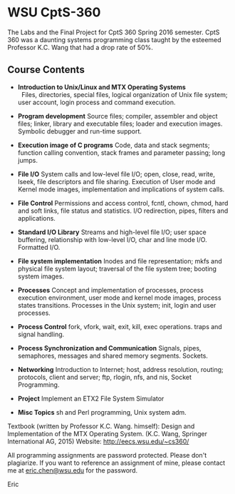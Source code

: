 # WSU CptS-360

The Labs and the Final Project for CptS 360 Spring 2016 semester. CptS 360 was a daunting systems programming class taught by the esteemed Professor K.C. Wang that had a drop rate of 50%.

## Course Contents
- **Introduction to Unix/Linux and MTX Operating Systems**    
     Files, directories, special files, logical organization of 
     Unix file system; user account, login process and command
     execution.

- **Program development**
     Source files;  compiler, assembler and object files; 
     linker, library and executable files; loader and execution 
     images. Symbolic debugger and run-time support.

- **Execution image of C programs**
     Code, data and stack segments; function calling convention, 
     stack frames and parameter passing; long jumps.

- **File I/O**
     System calls and low-level file I/O; open, close, read, write, 
     lseek, file descriptors and file sharing. Execution of User 
     mode and Kernel mode images, implementation and implications 
     of system calls.

- **File Control**
     Permissions and access control, fcntl, chown, chmod, hard 
     and soft links, file status and statistics. 
     I/O redirection, pipes, filters and applications.

- **Standard I/O Library**
     Streams and high-level file I/O; user space buffering, 
     relationship with low-level I/O,  char and line mode I/O. 
     Formatted I/O.

- **File system implementation**
     Inodes and file representation; mkfs and physical file 
     system layout; traversal of the file system tree; booting 
     system images.

- **Processes**
     Concept and implementation of processes, process execution 
     environment, user mode and kernel mode images, process
     states transitions. Processes in the Unix system; init, 
     login and user processes.

- **Process Control**
     fork, vfork, wait, exit, kill, exec operations. traps and 
     signal handling.

- **Process Synchronization and Communication**
     Signals, pipes, semaphores, messages and shared memory 
     segments. Sockets.
   
- **Networking**
     Introduction to Internet; host, address resolution, 
     routing; protocols, client and server; ftp, rlogin, nfs, 
     and nis, Socket Programming. 

- **Project** Implement an ETX2 File System Simulator

- **Misc Topics** sh and Perl programming, Unix system adm.



Textbook (written by Professor K.C. Wang. himself): Design and Implementation of the MTX Operating System. (K.C. Wang, Springer International AG, 2015)
Website: http://eecs.wsu.edu/~cs360/

All programming assignments are password protected. Please don't plagiarize. 
If you want to reference an assignment of mine, please contact me at eric.chen@wsu.edu for the password. 

Eric
